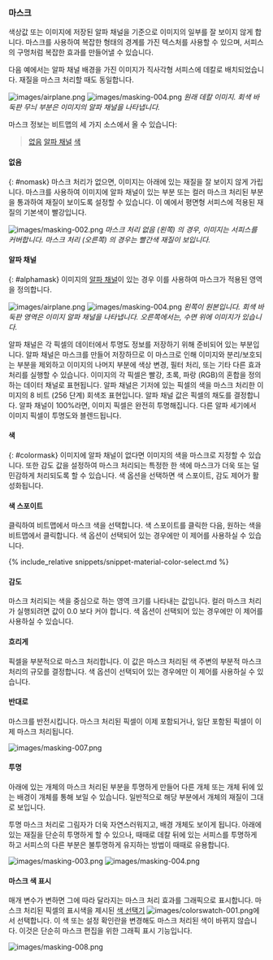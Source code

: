 
### 마스크
색상값 또는 이미지에 저장된 알파 채널을 기준으로 이미지의 일부를 잘 보이지 않게 합니다. 마스크를 사용하여 복잡한 형태의 경계를 가진 텍스처를 사용할 수 있으며, 서피스의 구멍처럼 복잡한 효과를 만들어낼 수 있습니다.

다음 예에서는 알파 채널 배경을 가진 이미지가 직사각형 서피스에 데칼로 배치되었습니다. 재질을 마스크 처리할 때도 동일합니다.

![images/airplane.png](images/airplane.png)  ![images/masking-004.png](images/masking-004.png)
*원래 데칼 이미지. 회색 바둑판 무늬 부분은 이미지의 알파 채널을 나타냅니다.*

마스크 정보는 비트맵의 세 가지 소스에서 올 수 있습니다:

> [없음](#nomask)
> [알파 채널](#alphamask)
> [색](#colormask)

#### 없음
{: #nomask}
마스크 처리가 없으면, 이미지는 아래에 있는 재질을 잘 보이지 않게 가립니다. 마스크를 사용하여 이미지에 알파 채널이 있는 부분 또는 컬러 마스크 처리된 부분을 통과하여 재질이 보이도록 설정할 수 있습니다. 이 예에서 평면형 서피스에 적용된 재질의 기본색이 빨강입니다.

![images/masking-002.png](images/masking-002.png)
*마스크 처리 없음 (왼쪽) 의 경우, 이미지는 서피스를 커버합니다. 마스크 처리 (오른쪽) 의 경우는 빨간색 재질이 보입니다.*

#### 알파 채널
{: #alphamask}
이미지의 [알파 채널](environment-tab.html#alpha)이 있는 경우 이를 사용하여 마스크가 적용된 영역을 정의합니다.

![images/airplane.png](images/airplane.png)  ![images/masking-004.png](images/masking-004.png)
*왼쪽이 원본입니다. 회색 바둑판 영역은 이미지 알파 채널을 나타냅니다. 오른쪽에서는, 수면 위에 이미지가 있습니다.*

알파 채널은 각 픽셀의 데이터에서 투명도 정보를 저장하기 위해 준비되어 있는 부분입니다. 알파 채널은 마스크를 만들어 저장하므로 이 마스크로 인해 이미지와 분리/보호되는 부분을 제외하고 이미지의 나머지 부분에 색상 변경, 필터 처리, 또는 기타 다른 효과 처리를 실행할 수 있습니다. 이미지의 각 픽셀은 빨강, 초록, 파랑 (RGB)의 혼합을 정의하는 데이터 채널로 표현됩니다. 알파 채널은 기저에 있는 픽셀의 색을 마스크 처리한 이미지의 8 비트 (256 단계) 회색조 표현입니다. 알파 채널 값은 픽셀의 채도를 결정합니다. 알파 채널이 100%라면, 이미지 픽셀은 완전히 투명해집니다. 다른 알파 세기에서 이미지 픽셀이 투명도와 블렌드됩니다.

#### 색
{: #colormask}
이미지에 알파 채널이 없다면 이미지의 색을 마스크로 지정할 수 있습니다. 또한 감도 값을 설정하여 마스크 처리되는 특정한 한 색에 마스크가 더욱 또는 덜 민감하게 처리되도록 할 수 있습니다. 색 옵션을 선택하면 색 스포이트, 감도 제어가 활성화됩니다.

#### 색 스포이트
클릭하여 비트맵에서 마스크 색을 선택합니다. 색 스포이트를 클릭한 다음, 원하는 색을 비트맵에서 클릭합니다. 색 옵션이 선택되어 있는 경우에만 이 제어를 사용하실 수 있습니다.

{% include_relative snippets/snippet-material-color-select.md %}

#### 감도
마스크 처리되는 색을 중심으로 하는 영역 크기를 나타내는 값입니다. 컬러 마스크 처리가 실행되려면 값이 0.0 보다 커야 합니다. 색 옵션이 선택되어 있는 경우에만 이 제어를 사용하실 수 있습니다.

#### 흐리게
픽셀을 부분적으로 마스크 처리합니다. 이 값은 마스크 처리된 색 주변의 부분적 마스크 처리의 규모를 결정합니다. 색 옵션이 선택되어 있는 경우에만 이 제어를 사용하실 수 있습니다.

#### 반대로
마스크를 반전시킵니다. 마스크 처리된 픽셀이 이제 포함되거나, 일단 포함된 픽셀이 이제 마스크 처리됩니다.

![images/masking-007.png](images/masking-007.png)  

#### 투명
아래에 있는 개체의 마스크 처리된 부분을 투명하게 만들어 다른 개체 또는 개체 뒤에 있는 배경이 개체를 통해 보일 수 있습니다. 일반적으로 해당 부분에서 개체의 재질이 그대로 보입니다.

투명 마스크 처리로 그림자가 더욱 자연스러워지고, 배경 개체도 보이게 됩니다. 아래에 있는 재질을 단순히 투명하게 할 수 있으나, 때때로 데칼 뒤에 있는 서피스를 투명하게 하고 서피스의 다른 부분은 불투명하게 유지하는 방법이 때때로 유용합니다.

![images/masking-003.png](images/masking-003.png)    ![images/masking-004.png](images/masking-004.png)

#### 마스크 색 표시
매개 변수가 변하면 그에 따라 달라지는 마스크 처리 효과를 그래픽으로 표시합니다. 마스크 처리된 픽셀의 표시색을 제시된 [색 선택기](select-color.html) ![images/colorswatch-001.png](images/colorswatch-001.png)에서 선택합니다. 이 색 또는 설정 확인란을 변경해도 마스크 처리된 색이 바뀌지 않습니다. 이것은 단순히 마스크 편집을 위한 그래픽 표시 기능입니다.

![images/masking-008.png](images/masking-008.png)
